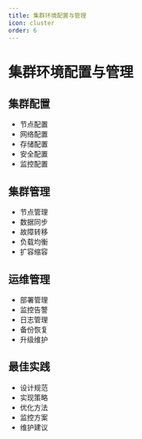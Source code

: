 ```yaml
---
title: 集群环境配置与管理
icon: cluster
order: 6
---
```


# 集群环境配置与管理

## 集群配置
- 节点配置
- 网络配置
- 存储配置
- 安全配置
- 监控配置

## 集群管理
- 节点管理
- 数据同步
- 故障转移
- 负载均衡
- 扩容缩容

## 运维管理
- 部署管理
- 监控告警
- 日志管理
- 备份恢复
- 升级维护

## 最佳实践
- 设计规范
- 实现策略
- 优化方法
- 监控方案
- 维护建议
